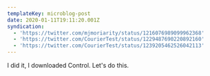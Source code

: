```yaml
---
templateKey: microblog-post
date: 2020-01-11T19:11:20.001Z
syndication:
  - 'https://twitter.com/mjmoriarity/status/1216076989099962368'
  - 'https://twitter.com/CourierTest/status/1229487690220892160'
  - 'https://twitter.com/CourierTest/status/1239205462526042113'
---
```


I did it, I downloaded Control. Let's do this.
